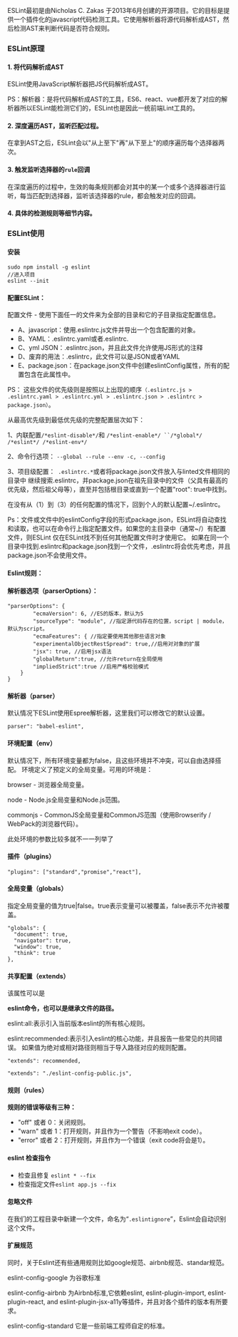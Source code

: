 ESLint最初是由Nicholas C. Zakas 于2013年6月创建的开源项目。它的目标是提供一个插件化的javascript代码检测工具。它使用解析器将源代码解析成AST，然后检测AST来判断代码是否符合规则。

### ESLint原理

#### 1. 将代码解析成AST

ESLint使用JavaScript解析器把JS代码解析成AST。

PS：解析器：是将代码解析成AST的工具，ES6、react、vue都开发了对应的解析器所以ESLint能检测它们的，ESLint也是因此一统前端Lint工具的。

#### 2. 深度遍历AST，监听匹配过程。

在拿到AST之后，ESLint会以"从上至下"再"从下至上"的顺序遍历每个选择器两次。

#### 3. 触发监听选择器的`rule`回调

在深度遍历的过程中，生效的每条规则都会对其中的某一个或多个选择器进行监听，每当匹配到选择器，监听该选择器的rule，都会触发对应的回调。

#### 4. 具体的检测规则等细节内容。

### ESLint使用
#### 安装

```
sudo npm install -g eslint
//进入项目
eslint --init
```

#### **配置ESLint：**

配置文件 - 使用下面任一的文件来为全部的目录和它的子目录指定配置信息。

- A、javascript：使用.eslintrc.js文件并导出一个包含配置的对象。
- B、YAML：.eslintrc.yaml或者.eslintrc. 
- C、yml JSON：.eslintrc.json，并且此文件允许使用JS形式的注释
- D、废弃的用法：.eslintrc，此文件可以是JSON或者YAML 
- E、package.json：在package.json文件中创建eslintConfig属性，所有的配置包含在此属性中。

 PS： 这些文件的优先级则是按照以上出现的顺序`（.eslintrc.js > .eslintrc.yaml > .eslintrc.yml > .eslintrc.json > .eslintrc > package.json）`。 

从最高优先级到最低优先级的完整配置层次如下：

 1、内联配置` /*eslint-disable*/ `和 `/*eslint-enable*/ ``/*global*/ /*eslint*/ /*eslint-env*/ `

2、命令行选项： `--global --rule --env -c, --config `

3、项目级配置：` .eslintrc.*`或者将package.json文件放入与linted文件相同的目录中 继续搜索.eslintrc，并package.json在祖先目录中的文件（父具有最高的优先级，然后祖父母等），直至并包括根目录或直到一个配置"root": true中找到。 

在没有从（1）到（3）的任何配置的情况下，回到个人的默认配置~/.eslintrc。

 Ps：文件或文件中的eslintConfig字段的形式package.json，ESLint将自动查找和读取，也可以在命令行上指定配置文件。如果您的主目录中（通常~/）有配置文件，则ESLint 仅在ESLint找不到任何其他配置文件时才使用它。 如果在同一个目录中找到.eslintrc和package.json找到一个文件，.eslintrc将会优先考虑，并且package.json不会使用文件。 

#### Eslint规则：

#### 解析器选项（parserOptions）：

```
"parserOptions": {
		"ecmaVersion": 6, //ES的版本，默认为5
		"sourceType": "module", //指定源代码存在的位置，script | module，默认为script。
		"ecmaFeatures": { //指定要使用其他那些语言对象
		"experimentalObjectRestSpread": true,//启用对对象的扩展
		"jsx": true, //启用jsx语法
		"globalReturn":true, //允许return在全局使用
		"impliedStrict":true //启用严格校验模式
	}
}
```

#### 解析器（parser）

默认情况下ESLint使用Espree解析器，这里我们可以修改它的默认设置。

```
parser": "babel-eslint",
```

#### 环境配置（env）

默认情况下，所有环境变量都为false，且这些环境并不冲突，可以自由选择搭配。 环境定义了预定义的全局变量。可用的环境是：

browser - 浏览器全局变量。

node - Node.js全局变量和Node.js范围。

commonjs - CommonJS全局变量和CommonJS范围（使用Browserify / WebPack的浏览器代码）。

此处环境的参数比较多就不一一列举了

#### 插件（plugins）

```
"plugins": ["standard","promise","react"],
```

#### 全局变量（globals） 

指定全局变量的值为true|false。true表示变量可以被覆盖，false表示不允许被覆盖。

```
"globals": {
  "document": true,
  "navigator": true,
  "window": true,
  "think": true
},
```


#### 共享配置（extends）

该属性可以是

**eslint命令，也可以是继承文件的路径。**

 eslint:all:表示引入当前版本eslint的所有核心规则。 

eslint:recommended:表示引入eslint的核心功能，并且报告一些常见的共同错误。 如果值为绝对或相对路径则相当于导入路径对应的规则配置。

```
"extends": recommended,
```

```
"extends": "./eslint-config-public.js",
```

#### 规则（rules）

**规则的错误等级有三种：**

- "off" 或者 0：关闭规则。
- "warn" 或者 1：打开规则，并且作为一个警告（不影响exit code）。
- "error" 或者 2：打开规则，并且作为一个错误（exit code将会是1）。

#### eslint 检查指令 

-  检查且修复 `eslint * --fix `
-  检查指定文件` eslint app.js --fix `


#### 忽略文件

 在我们的工程目录中新建一个文件，命名为“`.eslintignore`”，Eslint会自动识别这个文件。

#### 扩展规范

 同时，关于Eslint还有些通用规则比如google规范、airbnb规范、standar规范。

 eslint-config-google 为谷歌标准

 eslint-config-airbnb 为Airbnb标准,它依赖eslint, eslint-plugin-import, eslint-plugin-react, and eslint-plugin-jsx-a11y等插件，并且对各个插件的版本有所要求。

 eslint-config-standard 它是一些前端工程师自定的标准。
